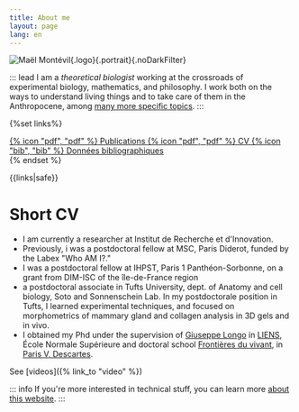 ```yaml
---
title: About me
layout: page
lang: en
---
```


![Maël Montévil](/assets/me/Montevil.jpg){.logo}{.portrait}{.noDarkFilter}

::: lead
I am a *theoretical biologist* working at the crossroads of experimental biology, mathematics, and philosophy. I work both on the ways to understand living things and to take care of them in the Anthropocene, among [many more specific topics](/tags/).
:::

{%set links%}
<div>
<a  class="buttonlink" href=/assets/pdf/publications_Montevil2-en.pdf >{% icon "pdf", "pdf" %}  Publications </a>
<a class="buttonlink" href=/assets/pdf/cv_Montevil_2019_en.pdf >{% icon "pdf", "pdf" %}  CV </a>
<a class="buttonlink" href=/assets/pdf/bibM.bib >{% icon "bib", "bib" %}  Données bibliographiques </a>
</div>
{% endset %}

{{links|safe}}

# Short CV

* I am currently a researcher at Institut de Recherche et d'Innovation.
* Previously, i was a postdoctoral fellow at MSC, Paris Diderot, funded by the Labex "Who AM I?." 
* I was a postdoctoral fellow at IHPST, Paris 1 Panthéon-Sorbonne, on a grant from DIM-ISC of the île-de-France region 
* a postdoctoral associate in Tufts University, dept. of Anatomy and cell biology, Soto and Sonnenschein Lab. In my postdoctorale position in Tufts, I learned experimental techniques, and focused on morphometrics of mammary gland and collagen analysis in 3D gels and in vivo.
* I obtained my Phd under the supervision of [Giuseppe Longo](https://www.di.ens.fr/users/longo/) in [LIENS](https://www.di.ens.fr/), École Normale Supérieure and doctoral school [Frontières du vivant](https://www.fdv-paris.org/), in [Paris V, Descartes](https://www.univ-paris5.fr/).

See [videos]({% link_to "video" %})

::: info
If you're more interested in technical stuff, you can learn more [about this website](/about/the-website.html).
:::

